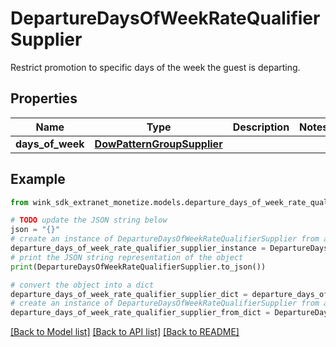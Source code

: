 # DepartureDaysOfWeekRateQualifierSupplier

Restrict promotion to specific days of the week the guest is departing.

## Properties

Name | Type | Description | Notes
------------ | ------------- | ------------- | -------------
**days_of_week** | [**DowPatternGroupSupplier**](DowPatternGroupSupplier.md) |  | 

## Example

```python
from wink_sdk_extranet_monetize.models.departure_days_of_week_rate_qualifier_supplier import DepartureDaysOfWeekRateQualifierSupplier

# TODO update the JSON string below
json = "{}"
# create an instance of DepartureDaysOfWeekRateQualifierSupplier from a JSON string
departure_days_of_week_rate_qualifier_supplier_instance = DepartureDaysOfWeekRateQualifierSupplier.from_json(json)
# print the JSON string representation of the object
print(DepartureDaysOfWeekRateQualifierSupplier.to_json())

# convert the object into a dict
departure_days_of_week_rate_qualifier_supplier_dict = departure_days_of_week_rate_qualifier_supplier_instance.to_dict()
# create an instance of DepartureDaysOfWeekRateQualifierSupplier from a dict
departure_days_of_week_rate_qualifier_supplier_from_dict = DepartureDaysOfWeekRateQualifierSupplier.from_dict(departure_days_of_week_rate_qualifier_supplier_dict)
```
[[Back to Model list]](../README.md#documentation-for-models) [[Back to API list]](../README.md#documentation-for-api-endpoints) [[Back to README]](../README.md)


